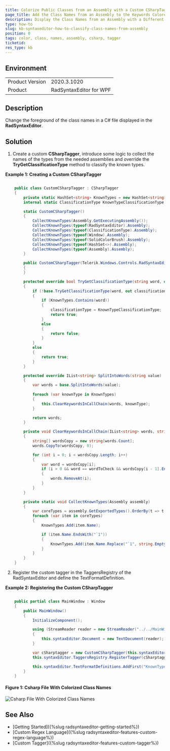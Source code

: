 ```yaml
---
title: Colorize Public Classes from an Assembly with a Custom CSharpTagger
page_title: Add the Class Names from an Assembly to the Keywords Colored by the CSharpTagger
description: Display the Class Names from an Assembly with a Different Color.
type: how-to
slug: kb-syntaxeditor-how-to-classify-class-names-from-assembly
position: 0
tags: color, class, names, assembly, csharp, tagger
ticketid: 
res_type: kb
---
```


## Environment
<table>
    <tbody>
	    <tr>
	    	<td>Product Version</td>
	    	<td>2020.3.1020</td>
	    </tr>
	    <tr>
	    	<td>Product</td>
	    	<td>RadSyntaxEditor for WPF</td>
	    </tr>
    </tbody>
</table>

## Description

Change the foreground of the class names in a C# file displayed in the __RadSyntaxEditor__. 

## Solution

1. Create a custom __CSharpTagger__, introduce some logic to collect the names of the types from the needed assemblies and override the __TryGetClassificationType__ method to classify the known types. 

__Example 1: Creating a Custom CSharpTagger__
```C#

    public class CustomCSharpTagger : CSharpTagger
    {
        private static HashSet<string> KnownTypes = new HashSet<string>();
        internal static ClassificationType KnownTypeClassificationType = new ClassificationType("KnownType");

        static CustomCSharpTagger()
        {
            CollectKnownTypes(Assembly.GetExecutingAssembly());
            CollectKnownTypes(typeof(RadSyntaxEditor).Assembly);
            CollectKnownTypes(typeof(ClassificationType).Assembly);
            CollectKnownTypes(typeof(Window).Assembly);
            CollectKnownTypes(typeof(SolidColorBrush).Assembly);
            CollectKnownTypes(typeof(HashSet<>).Assembly);
            CollectKnownTypes(typeof(Assembly).Assembly);
        }

        public CustomCSharpTagger(Telerik.Windows.Controls.RadSyntaxEditor editor) : base(editor)
        {
        }

        protected override bool TryGetClassificationType(string word, out ClassificationType classificationType)
        {
            if (!base.TryGetClassificationType(word, out classificationType))
            {
                if (KnownTypes.Contains(word))
                {
                    classificationType = KnownTypeClassificationType;
                    return true;
                }
                else
                {
                    return false;
                }
            }
            else
            {
                return true;
            }
        }

        protected override IList<string> SplitIntoWords(string value)
        {
            var words = base.SplitIntoWords(value);
            
            foreach (var knownType in KnownTypes)
            {
                this.ClearKeywordsInCallChain(words, knownType);
            }

            return words;
        }

        private void ClearKeywordsInCallChain(IList<string> words, string wordToCheck)
        {
            string[] wordsCopy = new string[words.Count];
            words.CopyTo(wordsCopy, 0);

            for (int i = 0; i < wordsCopy.Length; i++)
            {
                var word = wordsCopy[i];
                if (i > 0 && word == wordToCheck && wordsCopy[i - 1].EndsWith("."))
                {
                    words.RemoveAt(i);
                }
            }
        }

        private static void CollectKnownTypes(Assembly assembly)
        {
            var coreTypes = assembly.GetExportedTypes().OrderBy(t => t.Name).ToList();
            foreach (var item in coreTypes)
            {
                KnownTypes.Add(item.Name);

                if (item.Name.EndsWith("`1"))
                {
                    KnownTypes.Add(item.Name.Replace("`1", string.Empty));
                }
            }
        }
    }
```

2. Register the custom tagger in the TaggersRegistry of the RadSyntaxEditor and define the TextFormatDefinition. 

__Example 2: Registering the Custom CSharpTagger__
```C#

	public partial class MainWindow : Window
    {
        public MainWindow()
        {
            InitializeComponent();

            using (StreamReader reader = new StreamReader("../../MainWindow.xaml.cs"))
            {
                this.syntaxEditor.Document = new TextDocument(reader);
            }

            var cSharptagger = new CustomCSharpTagger(this.syntaxEditor);
            this.syntaxEditor.TaggersRegistry.RegisterTagger(cSharptagger);

            this.syntaxEditor.TextFormatDefinitions.AddFirst("KnownType", new TextFormatDefinition(new SolidColorBrush(Color.FromRgb(78, 201, 176))));
        }
    }
```

#### __Figure 1: Csharp File With Colorized Class Names__
![Csharp File With Colorized Class Names](images/kb-syntaxeditor-classify-class-names-from-assembly.png)

## See Also

* [Getting Started]({%slug radsyntaxeditor-getting-started%})
* [Custom Regex Language]({%slug radsyntaxeditor-features-custom-regex-language%})
* [Custom Tagger]({%slug radsyntaxeditor-features-custom-tagger%})

